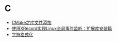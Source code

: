 # C

- [CMake之库文件添加](CMake之库文件添加.md)
- [使用XRecord实现Linux全局事件监听：扩展库安装篇](使用XRecord实现Linux全局事件监听：扩展库安装篇.md)
- [字符格式化](字符格式化.md)
